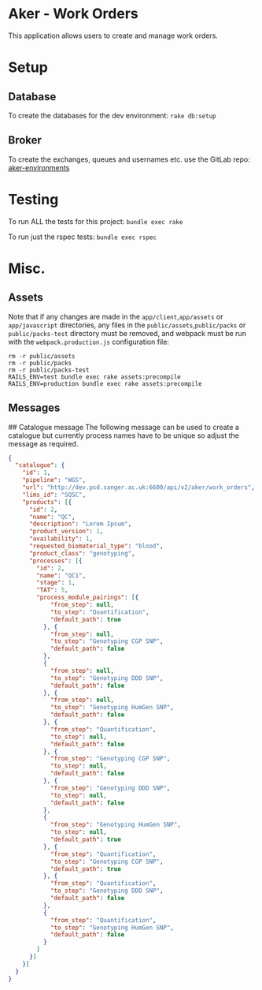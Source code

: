 # Aker - Work Orders

This application allows users to create and manage work orders.

# Setup
## Database
To create the databases for the dev environment: `rake db:setup`

## Broker
To create the exchanges, queues and usernames etc. use the GitLab repo: [aker-environments](https://gitlab.internal.sanger.ac.uk/aker/aker-environments)

# Testing
To run ALL the tests for this project: `bundle exec rake`

To run just the rspec tests: `bundle exec rspec`

# Misc.
## Assets
Note that if any changes are made in the `app/client`,`app/assets` or `app/javascript` directories,
any files in the `public/assets`,`public/packs` or `public/packs-test` directory must be removed,
and webpack must be run with the `webpack.production.js` configuration file:

    rm -r public/assets
    rm -r public/packs
    rm -r public/packs-test
    RAILS_ENV=test bundle exec rake assets:precompile
    RAILS_ENV=production bundle exec rake assets:precompile

## Messages
## Catalogue message
The following message can be used to create a catalogue but currently process names have to be
unique so adjust the message as required.
```json
{
  "catalogue": {
    "id": 1,
    "pipeline": "WGS",
    "url": "http://dev.psd.sanger.ac.uk:6600/api/v2/aker/work_orders",
    "lims_id": "SQSC",
    "products": [{
      "id": 2,
      "name": "QC",
      "description": "Lorem Ipsum",
      "product_version": 1,
      "availability": 1,
      "requested_biomaterial_type": "blood",
      "product_class": "genotyping",
      "processes": [{
        "id": 2,
        "name": "QC1",
        "stage": 1,
        "TAT": 5,
        "process_module_pairings": [{
            "from_step": null,
            "to_step": "Quantification",
            "default_path": true
          }, {
            "from_step": null,
            "to_step": "Genotyping CGP SNP",
            "default_path": false
          },
          {
            "from_step": null,
            "to_step": "Genotyping DDD SNP",
            "default_path": false
          }, {
            "from_step": null,
            "to_step": "Genotyping HumGen SNP",
            "default_path": false
          }, {
            "from_step": "Quantification",
            "to_step": null,
            "default_path": false
          }, {
            "from_step": "Genotyping CGP SNP",
            "to_step": null,
            "default_path": false
          }, {
            "from_step": "Genotyping DDD SNP",
            "to_step": null,
            "default_path": false
          },
          {
            "from_step": "Genotyping HumGen SNP",
            "to_step": null,
            "default_path": true
          }, {
            "from_step": "Quantification",
            "to_step": "Genotyping CGP SNP",
            "default_path": true
          }, {
            "from_step": "Quantification",
            "to_step": "Genotyping DDD SNP",
            "default_path": false
          },
          {
            "from_step": "Quantification",
            "to_step": "Genotyping HumGen SNP",
            "default_path": false
          }
        ]
      }]
    }]
  }
}
```
